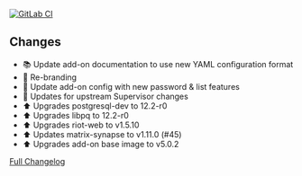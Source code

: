 [![GitLab CI][gitlabci-shield]][gitlabci]

## Changes

- :books: Update add-on documentation to use new YAML configuration format
- :hammer: Re-branding
- :hammer: Update add-on config with new password & list features
- :hammer: Updates for upstream Supervisor changes
- :arrow_up: Upgrades postgresql-dev to 12.2-r0
- :arrow_up: Upgrades libpq to 12.2-r0
- :arrow_up: Upgrades riot-web to v1.5.10
- :arrow_up: Updates matrix-synapse to v1.11.0 (#45)
- :arrow_up: Upgrades add-on base image to v5.0.2

[Full Changelog][changelog]

[changelog]: https://github.com/hassio-addons/addon-matrix/compare/v0.8.0...v0.9.0
[gitlabci-shield]: https://gitlab.com/hassio-addons/addon-matrix/badges/v0.9.0/pipeline.svg
[gitlabci]: https://gitlab.com/hassio-addons/addon-matrix/pipelines
